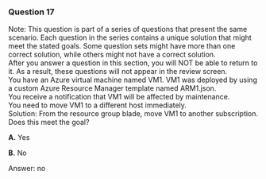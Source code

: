 ### Question 17

Note: This question is part of a series of questions that present the same scenario. Each question in the series contains a unique solution that might meet the stated goals. Some question sets might have more than one correct solution, while others might not have a correct solution.  
After you answer a question in this section, you will NOT be able to return to it. As a result, these questions will not appear in the review screen.  
You have an Azure virtual machine named VM1. VM1 was deployed by using a custom Azure Resource Manager template named ARM1.json.  
You receive a notification that VM1 will be affected by maintenance.  
You need to move VM1 to a different host immediately.  
Solution: From the resource group blade, move VM1 to another subscription.  
Does this meet the goal?

**A.** Yes

**B.** No

Answer: no

